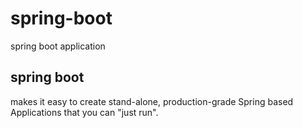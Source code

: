 # spring-boot
spring boot application

## spring boot 
makes it easy to create stand-alone, production-grade Spring based Applications that you can "just run".

